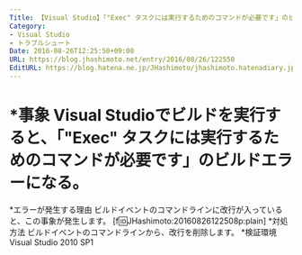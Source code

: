 ```yaml
---
Title: 【Visual Studio】「"Exec" タスクには実行するためのコマンドが必要です」のビルドエラーになる
Category:
- Visual Studio
- トラブルシュート
Date: 2016-08-26T12:25:50+09:00
URL: https://blog.jhashimoto.net/entry/2016/08/26/122550
EditURL: https://blog.hatena.ne.jp/JHashimoto/jhashimoto.hatenadiary.jp/atom/entry/10328749687180873619
---
```


*事象
Visual Studioでビルドを実行すると、「"Exec" タスクには実行するためのコマンドが必要です」のビルドエラーになる。
====
*エラーが発生する理由
ビルドイベントのコマンドラインに改行が入っていると、この事象が発生します。
[f:id:JHashimoto:20160826122508p:plain]
*対処方法
ビルドイベントのコマンドラインから、改行を削除します。
*検証環境
Visual Studio 2010 SP1
